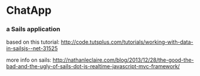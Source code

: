 # ChatApp
### a Sails application
based on this tutorial:
http://code.tutsplus.com/tutorials/working-with-data-in-sailsjs--net-31525

more info on sails:
http://nathanleclaire.com/blog/2013/12/28/the-good-the-bad-and-the-ugly-of-sails-dot-js-realtime-javascript-mvc-framework/
